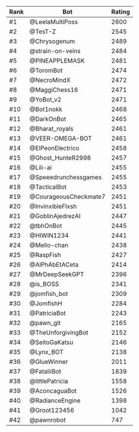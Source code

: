 Rank|Bot|Rating
---|---|---
#1|@LeelaMultiPoss|2600
#2|@TesT-Z|2545
#3|@Chrysogenum|2489
#4|@strain-on-veins|2484
#5|@PINEAPPLEMASK|2481
#6|@ToromBot|2474
#7|@NecroMindX|2472
#8|@MaggiChess16|2471
#9|@YoBot_v2|2471
#10|@Bot1nokk|2468
#11|@DarkOnBot|2465
#12|@Bharat_royals|2461
#13|@VEER-OMEGA-BOT|2461
#14|@ElPeonElectrico|2458
#15|@Ghost_HunteR2998|2457
#16|@Lili-ai|2455
#17|@Speeedrunchessgames|2455
#18|@TacticalBot|2453
#19|@CourageousCheckmate7|2451
#20|@InvinxibleFlxsh|2451
#21|@GoblinAjedrezAI|2447
#22|@tbhOnBot|2445
#23|@HIWIN1234|2441
#24|@Mello-chan|2438
#25|@RaspFish|2427
#26|@AlPhAbEtACeta|2414
#27|@MrDeepSeekGPT|2396
#28|@is_BOSS|2341
#29|@jomfish_bot|2309
#30|@JomfishH|2284
#31|@PatriciaBot|2243
#32|@pawn_git|2165
#33|@TheUnforgivingBot|2152
#34|@SeitoGaKatsu|2146
#35|@Lynx_BOT|2138
#36|@GlueWinner|2011
#37|@FataliiBot|1839
#38|@littlePatricia|1558
#39|@AconcaguaBot|1526
#40|@RadianceEngine|1398
#41|@Groot123456|1042
#42|@pawnrobot|747
